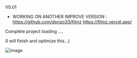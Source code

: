 V0.01

* WORKING ON ANOTHER IMPROVE VERSION : https://github.com/donzo33/filmz 
                                       https://filmz.vercel.app/

Complete project loading ....

(I will finish and optimize this...)

![image](https://c.tenor.com/cDcZ-eJLH3wAAAAC/exterminador-do.gif)
